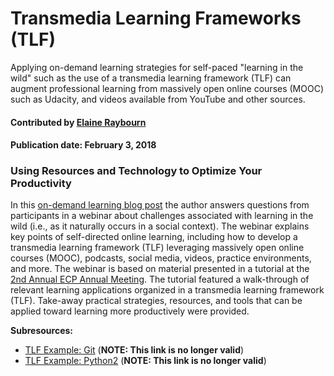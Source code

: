# Transmedia Learning Frameworks (TLF)

<!-- deck text start -->
Applying on-demand learning strategies for self-paced "learning in the wild" such as the use of a transmedia learning framework (TLF) can augment professional learning from massively open online courses (MOOC) such as Udacity, and videos available from YouTube and other sources. 
<!-- deck text end -->

#### Contributed by [Elaine Raybourn](https://github.com/elaineraybourn "Elaine Raybourn")
#### Publication date: February 3, 2018

### Using Resources and Technology to Optimize Your Productivity

In this [on-demand learning blog post](https://bssw.io/blog_posts/on-demand-learning-for-better-scientific-software-how-to-use-resources-technology-to-optimize-your-productivity) the author answers questions from participants in a webinar about challenges associated with learning in the wild (i.e., as it naturally occurs in a social context).
The webinar explains key points of self-directed online learning, including how to develop a transmedia learning framework (TLF) leveraging massively open online courses (MOOC), podcasts, social media, videos, practice environments, and more. The webinar is based on material presented in a tutorial at the [2nd Annual ECP Annual Meeting](https://www.ecpannualmeeting.com).  The tutorial featured a walk-through of relevant learning applications organized in a transmedia learning framework (TLF). Take-away practical strategies, resources, and tools that can be applied toward learning more productively were provided.

**Subresources:**
- [TLF Example: Git](OnlineLearningTLF.Git.md) (**NOTE: This link is no longer valid**)
- [TLF Example: Python2](OnlineLearningTLF.Python.md) (**NOTE: This link is no longer valid**)



<!---
Publish: yes
Categories: skills, development
Topics: Personal productivity and sustainability, [import from subresources]
Tags: [import from subresources]
Level: 2
Prerequisites: [import from subresources]
Aggregate: base
--->

